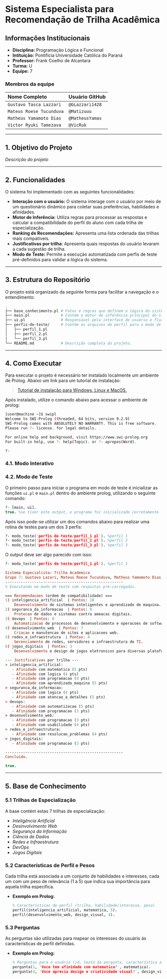 # Sistema Especialista para Recomendação de Trilha Acadêmica

## Informações Institucionais
- **Disciplina:** Programação Lógica e Funcional
- **Intituição:** Pontifícia Universidade Católica do Paraná    
- **Professor:** Frank Coelho de Alcantara
- **Turma:** U
- **Equipe:** 7

### Membros da equipe

| Nome Completo | Usuário GitHub |
| :--- | :--- |
| `Gustavo Tasca Lazzari` | `@GLazzari1428` |
| `Mateus Roese Tucunduva`| `@Matizuuu`     |
| `Matheus Yamamoto Dias` | `@MatheusYamas` |
| `Victor Ryuki Tamezava` | `@VicRuk`       |


---

## 1. Objetivo do Projeto

*Descrição do projeto*

---

## 2. Funcionalidades
O sistema foi implementado com as seguintes funcionalidades:
- **Interação com o usuário:** O sistema interage com o usuário por meio de um questionário dinâmico para coletar suas preferências, habilidades e afinidades.
- **Motor de Inferência:** Utiliza regras para processar as respostas e calcular a compatibilidade do perfil do aluno com cada trilha de especialização.
- **Ranking de Recomendações:** Apresenta uma lista ordenada das trilhas mais compatíveis.
- **Justificativas por trilha**: Apresenta quais respostas do usuário levaram a cada sugestão de trilha.
- **Modo de Teste:** Permite a execução automatizada com perfis de teste pré-definidos para validar a lógica do sistema.


---

## 3. Estrutura do Repositório

O projeto está organizado da seguinte forma para facilitar a navegação e o entendimento:

```bash
.
├── base_conhecimento.pl # Fatos e regras que definem a lógica do sistema.
├── main.pl              # Contém o motor de inferência principal do sistema.
├── ui.pl                # Responsável pela interface de usuário e fluxo de execução.
├── perfis-de-teste/     # Contém os arquivos de perfil para o modo de teste.
│   ├── perfil_1.pl
│   ├── perfil_2.pl
│   └── perfil_3.pl
└── README.md            # Descrição completa do projeto.
```

---

## 4. Como Executar

Para executar o projeto é necessário ter instalado localmente um ambiente de Prolog. Abaixo um link para um tutorial de instalação:
>[Tutorial de instalação para Windows, Linux e MacOS.](https://wwu-pi.github.io/tutorials/lectures/lsp/010_install_swi_prolog.html)

Após instalado, utilize o comando abaixo para acessar o ambiente de prolog:

```bash
[user@machine ~]$ swipl
Welcome to SWI-Prolog (threaded, 64 bits, version 9.2.9)
SWI-Prolog comes with ABSOLUTELY NO WARRANTY. This is free software.
Please run ?- license. for legal details.

For online help and background, visit https://www.swi-prolog.org
For built-in help, use ?- help(Topic). or ?- apropos(Word).

?- 
```
### 4.1. Modo Interativo



### 4.2. Modo de Teste
O primeiro passo para iniciar o programa em modo de teste é inicializar as funções `ui.pl` e `main.pl` dentro do ambiente prolog, utilizando o seguinte comando:

```prolog
?- [main, ui].
true. %se tiver este output, o programa foi inicializado corretamente
```
Após isso pode-se utilizar um dos comandos abaixo para realizar uma rotina de testes para um dos 3 perfis:

```prolog
?- modo_teste('perfis-de-teste/perfil_1.pl'). %perfil 1
?- modo_teste('perfis-de-teste/perfil_2.pl'). %perfil 2
?- modo_teste('perfis-de-teste/perfil_3.pl'). %perfil 3
```
O output deve ser algo parecido com isso:

```prolog
?- modo_teste('perfis-de-teste/perfil_1.pl'). %perfil 1

Sistema Especialista: Trilha Academica
Grupo 7: Gustavo Lazari, Mateus Roese Tucunduva, Matheus Yamomoto Dias, Victor Ryuki Tamezava
-----------------------------------------------------
% Executando em modo de teste com respostas pré-carregadas.

=== Recomendacoes (ordem de compatibilidade) ===
1) inteligencia_artificial  | Pontos: 18
    Desenvolvimento de sistemas inteligentes e aprendizado de maquina.
2) seguranca_da_informacao  | Pontos: 9
    Protecao de dados e sistemas contra ameacas digitais.
3) devops  | Pontos: 8
    Automatizacao de processos de desenvolvimento e operacoes de software.
4) desenvolvimento_web  | Pontos: 7
    Criacao e manutencao de sites e aplicacoes web.
5) redes_e_infraestrutura  | Pontos: 4
    Gerenciamento de redes, servidores e infraestrutura de TI.
6) jogos_digitais  | Pontos: 3
    Desenvolvimento e design de jogos eletronicos para diversas plataformas.

--- Justificativas por trilha ---
> inteligencia_artificial:
   - Afinidade com matematica (5 pts)
   - Afinidade com logica (4 pts)
   - Afinidade com programacao (4 pts)
   - Afinidade com aprendizado_maquina (5 pts)
> seguranca_da_informacao:
   - Afinidade com logica (4 pts)
   - Afinidade com atencao_a_detalhes (5 pts)
> devops:
   - Afinidade com automatizacao (5 pts)
   - Afinidade com programacao (3 pts)
> desenvolvimento_web:
   - Afinidade com programacao (3 pts)
   - Afinidade com usabilidade (4 pts)
> redes_e_infraestrutura:
   - Afinidade com resolucao_problemas (4 pts)
> jogos_digitais:
   - Afinidade com programacao (3 pts)

-----------------------------------------------------
Concluido.

true.

```

---

## 5. Base de Conhecimento

### 5.1 Trilhas de Especialização

A base contém estas 7 trilhas de especialização:

- *Inteligência Artificial*
- *Desinvolvimento Web*
- *Segurança da Informação*
- *Ciência de Dados*
- *Redes e Infraestrutura*
- *DevOps*
- *Jogos Digitais*

### 5.2 Características de Perfil e Pesos

Cada trilha está associada a um conjunto de habilidades e interesses, cada um com um peso de relevância (1 a 5) que indica sua importância para aquela trilha específica.

* **Exemplo em Prolog:**
    ```prolog
    % Características de perfil (trilha, habilidade/interesse, peso)
    perfil(inteligencia_artificial, matematica, 5).
    perfil(desenvolvimento_web, design_visual, 4).
    ```

### 5.3 Perguntas

As perguntas são utilizadas para mapear os interesses do usuário às características de perfil definidas.

* **Exemplo em Prolog:**
    ```prolog
    % Perguntas para o usuário (id, texto da pergunta, característica associada)
    pergunta(1, 'Voce tem afinidade com matematica?', matematica).
    pergunta(4, 'Voce aprecia design e criatividade visual?', design_visual).
    ```